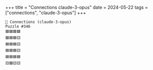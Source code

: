 +++
title = "Connections claude-3-opus"
date = 2024-05-22
tags = ["connections", "claude-3-opus"]
+++

```text
🤖 Connections (claude-3-opus) 
Puzzle #346
🟩🟩🟩🟩
🟪🟦🟦🟨
🟦🟦🟦🟨
🟦🟦🟦🟨
🟦🟦🟦🟦
🟨🟪🟨🟨
```
